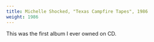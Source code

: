 ```yaml
---
title: Michelle Shocked, "Texas Campfire Tapes", 1986
weight: 1986
---
```

This was the first album I ever owned on CD.
